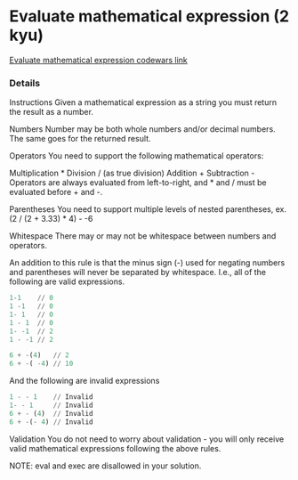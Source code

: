# Evaluate mathematical expression (2 kyu)
[Evaluate mathematical expression codewars link](https://www.codewars.com/kata/52a78825cdfc2cfc87000005)

### Details
Instructions
Given a mathematical expression as a string you must return the result as a number.

Numbers
Number may be both whole numbers and/or decimal numbers. The same goes for the returned result.

Operators
You need to support the following mathematical operators:

Multiplication *
Division / (as true division)
Addition +
Subtraction -
Operators are always evaluated from left-to-right, and * and / must be evaluated before + and -.

Parentheses
You need to support multiple levels of nested parentheses, ex. (2 / (2 + 3.33) * 4) - -6

Whitespace
There may or may not be whitespace between numbers and operators.

An addition to this rule is that the minus sign (-) used for negating numbers and parentheses will never be separated by whitespace. I.e., all of the following are valid expressions.
```python
1-1    // 0
1 -1   // 0
1- 1   // 0
1 - 1  // 0
1- -1  // 2
1 - -1 // 2

6 + -(4)   // 2
6 + -( -4) // 10
```
And the following are invalid expressions
```python
1 - - 1    // Invalid
1- - 1     // Invalid
6 + - (4)  // Invalid
6 + -(- 4) // Invalid
```

Validation
You do not need to worry about validation - you will only receive valid mathematical expressions following the above rules.

NOTE: eval and exec are disallowed in your solution.